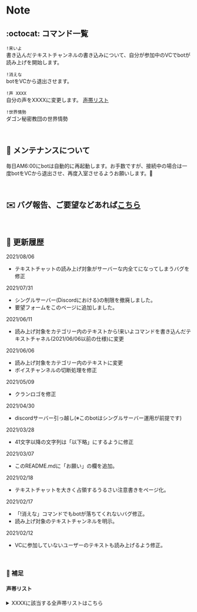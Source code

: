 # Note  

## :octocat: コマンド一覧

`!来いよ`  
書き込んだテキストチャンネルの書き込みについて、自分が参加中のVCでbotが読み上げを開始します。

`!消えな`  
botをVCから退出させます。

`!声 XXXX`  
自分の声をXXXXに変更します。 [声帯リスト](#声帯リスト)

`!世界情勢`  
ダゴン秘密教団の世界情勢

&nbsp;
## :wrench: メンテナンスについて

毎日AM6:00にbotは自動的に再起動します。お手数ですが、接続中の場合は一度botをVCから退出させ、再度入室させるようお願いします。:ant:

&nbsp;
## :envelope: バグ報告、ご要望などあれば[こちら](https://docs.google.com/forms/d/e/1FAIpQLScuA45MlJnaDVsFlsJibxkrfNI-MBpS8PDZNjQw_9UgaiYwkg/viewform)

&nbsp;
## :date: 更新履歴

2021/08/06

- テキストチャットの読み上げ対象がサーバーな内全てになってしまうバグを修正

2021/07/31

- シングルサーバー(Discordにおける)の制限を撤廃しました。
- 要望フォームをこのページに追加しました。

2021/06/11

- 読み上げ対象をカテゴリー内のテキストから!来いよコマンドを書き込んだテキストチャネル(2021/06/06以前の仕様)に変更

2021/06/06

- 読み上げ対象をカテゴリー内のテキストに変更
- ボイスチャンネルの切断処理を修正

2021/05/09

- クランロゴを修正

2021/04/30

- discordサーバー引っ越し(※このbotはシングルサーバー運用が前提です)

2021/03/28

- 41文字以降の文字列は「以下略」にするように修正

2021/03/07

- このREADME.mdに「お願い」の欄を追加。

2021/02/18

- テキストチャットを大きく占領するうるさい注意書きをページ化。

2021/02/17

- 「!消えな」コマンドでもbotが落ちてくれないバグ修正。
- 読み上げ対象のテキストチャンネルを明示。

2021/02/12

- VCに参加していないユーザーのテキストも読み上げるよう修正。

&nbsp;
### :memo: 補足
#### 声帯リスト

<details>
<summary>XXXXに該当する全声帯リストはこちら</summary>
<div>
Aditi | Amy | Astrid | Bianca | Brian | Camila | Carla | Carmen | Celine | Chantal | Conchita | Cristiano | Dora | Emma | Enrique | Ewa | Filiz | Geraint | Giorgio | Gwyneth | Hans | Ines | Ivy | Jacek | Jan | Joanna | Joey | Justin | Karl | Kendra | Kevin | Kimberly | Lea | Liv | Lotte | Lucia | Lupe | Mads | Maja | Marlene | Mathieu | Matthew | Maxim | Mia | Miguel | Mizuki | Naja | Nicole | Penelope | Raveena | Ricardo | Ruben | Russell | Salli | Seoyeon | Takumi | Tatyana | Vicki | Vitoria | Zeina | Zhiyu
</div>
</details>
